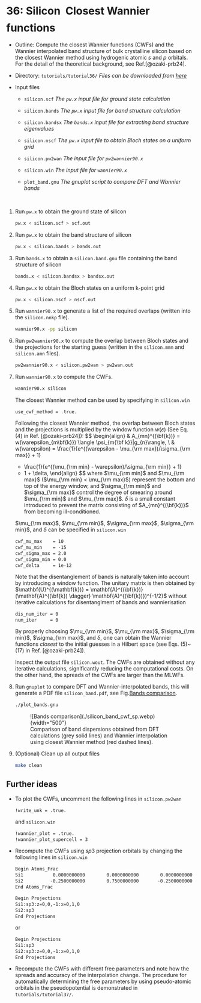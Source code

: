 # 36: Silicon &#151; Closest Wannier functions

- Outline: Compute the closest Wannier functions (CWFs) and
    the Wannier interpolated band structure of
    bulk crystalline silicon based on the closest Wannier method
    using hydrogenic atomic $s$ and $p$ orbitals.
    For the detail of the theoretical background, see Ref.[@ozaki-prb24].

- Directory: `tutorials/tutorial36/` *Files can be downloaded from
    [here](https://github.com/wannier-developers/wannier90/tree/develop/tutorials/tutorial36)*

- Input files

    - `silicon.scf` *The `pw.x` input file for ground state calculation*

    - `silicon.bands` *The `pw.x` input file for band structure calculation*

    - `silicon.bandsx` *The `bands.x` input file for extracting band structure eigenvalues*

    - `silicon.nscf` *The `pw.x` input file to obtain Bloch states on a uniform grid*

    - `silicon.pw2wan` *The input file for `pw2wannier90.x`*

    - `silicon.win` *The input file for `wannier90.x`*

    - `plot_band.gnu` *The gnuplot script to compare DFT and Wannier bands*

&nbsp;

1. Run `pw.x` to obtain the ground state of silicon

    ```bash title="Terminal"
    pw.x < silicon.scf > scf.out
    ```

2. Run `pw.x` to obtain the band structure of silicon

    ```bash title="Terminal"
    pw.x < silicon.bands > bands.out
    ```

3. Run `bands.x` to obtain a `silicon.band.gnu` file containing the band
    structure of silicon

    ```bash title="Terminal"
    bands.x < silicon.bandsx > bandsx.out
    ```

4. Run `pw.x` to obtain the Bloch states on a uniform k-point grid

    ```bash title="Terminal"
    pw.x < silicon.nscf > nscf.out
    ```

5. Run `wannier90.x` to generate a list of the required overlaps (written into the
    `silicon.nnkp` file).

    ```bash title="Terminal"
    wannier90.x -pp silicon
    ```

6. Run `pw2wannier90.x` to compute the overlap between Bloch states and
    the projections for the starting guess (written in the `silicon.mmn`
    and `silicon.amn` files).

    ```bash title="Terminal"
    pw2wannier90.x < silicon.pw2wan > pw2wan.out
    ```

7. Run `wannier90.x` to compute the CWFs.

    ```bash title="Terminal"
    wannier90.x silicon
    ```

    The closest Wannier method can be used by specifying in `silicon.win`

    ```vi title="Input file"
    use_cwf_method = .true.
    ```

    Following the closest Wannier method, the overlap between Bloch states and
    the projections is multiplied by the window function $w(\varepsilon)$
    (See Eq. (4) in Ref. [@ozaki-prb24]):
    $$
    \begin{align}
    & A_{mn}^{(\bf{k})} = w(\varepsilon_{m\bf{k}}) \langle \psi_{m{\bf k}}|g_{n}\rangle,
    \\
    & w(\varepsilon)
    = \frac{1}{e^{(\varepsilon - \mu_{\rm max})/\sigma_{\rm max}} + 1}
    - \frac{1}{e^{(\mu_{\rm min} - \varepsilon)/\sigma_{\rm min}} + 1}
    - 1 + \delta,
    \end{align}
    $$
    where $\mu_{\rm min}$ and $\mu_{\rm max}$ ($\mu_{\rm min} < \mu_{\rm max}$)
    represent the bottom and top of the energy window, and
    $\sigma_{\rm min}$ and $\sigma_{\rm max}$ control
    the degree of smearing around $\mu_{\rm min}$ and $\mu_{\rm max}$.
    $\delta$ is a small constant introduced to prevent the matrix
    consisting of $A_{mn}^{(\bf{k})}$ from becoming ill-conditioned.

    $\mu_{\rm max}$, $\mu_{\rm min}$, $\sigma_{\rm max}$, $\sigma_{\rm min}$, and
    $\delta$ can be specified in `silicon.win`

    ```vi title="Input file"
    cwf_mu_max    = 10
    cwf_mu_min    = -15
    cwf_sigma_max = 2.0
    cwf_sigma_min = 0.0
    cwf_delta     = 1e-12
    ```

    Note that the disentanglement of bands is naturally
    taken into account by introducing a window function.
    The unitary matrix is then obtained by
    $\mathbf{U}^{(\mathbf{k})} = \mathbf{A}^{(\bf{k})}
    (\mathbf{A}^{(\bf{k}) \dagger} \mathbf{A}^{(\bf{k})})^{-1/2}$
    without iterative calculations for disentanglment of bands
    and wannierisation

    ```vi title="Input file"
    dis_num_iter = 0
    num_iter     = 0
    ```

    By properly choosing $\mu_{\rm min}$, $\mu_{\rm max}$,
    $\sigma_{\rm min}$, $\sigma_{\rm max}$, and $\delta$,
    one can obtain the Wannier functions *closest* to the initial guesses in
    a Hilbert space (see Eqs. (5)~(17) in Ref. [@ozaki-prb24]).

    Inspect the output file `silicon.wout`.
    The CWFs are obtained without any iterative calculations,
    significantly reducing the computational costs.
    On the other hand, the spreads of the CWFs are larger than the MLWFs.

8. Run `gnuplot` to compare DFT and Wannier-interpolated bands,
   this will generate a PDF file `silicon_band.pdf`, see
   Fig.[Bands comparison](#fig:silicon_band).

    ```bash title="Terminal"
    ./plot_bands.gnu
    ```

    <figure markdown="span" id="fig:silicon_band">
    ![Bands comparison](./silicon_band_cwf_sp.webp){width="500"}
    <figcaption> Comparison of band dispersions obtained from
    DFT calculations (grey solid lines) and Wannier interpolation using
    closest Wannier method (red dashed lines).
    </figcaption>
    </figure>

9. (Optional) Clean up all output files

    ```bash title="Terminal"
    make clean
    ```

## Further ideas

- To plot the CWFs, uncomment the following lines in
    `silicon.pw2wan`

    ```vi title="Input file"
    !write_unk = .true.
    ```

    and `silicon.win`

    ```vi title="Input file"
    !wannier_plot = .true.
    !wannier_plot_supercell = 3
    ```

- Recompute the CWFs using $sp3$ projection orbitals by changing
  the following lines in `silicon.win`

    ```vi title="Input file"
    Begin Atoms_Frac
    Si1           0.0000000000        0.0000000000        0.0000000000
    Si2          -0.2500000000        0.7500000000       -0.2500000000
    End Atoms_Frac
    ```

    ```vi title="Input file"
    Begin Projections
    Si1:sp3:z=0,0,-1:x=0,1,0
    Si2:sp3
    End Projections
    ```

    or

    ```vi title="Input file"
    Begin Projections
    Si1:sp3
    Si2:sp3:z=0,0,-1:x=0,1,0
    End Projections
    ```

- Recompute the CWFs with different free parameters and
  note how the spreads and accuracy of the interpolation change.
  The procedure for automatically determining the free parameters
  by using pseudo-atomic orbitals in the pseudopotential is demonstrated
  in `tutorials/tutorial37/`.
